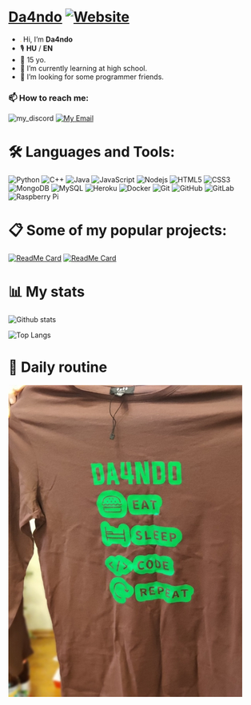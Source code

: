 # [Da4ndo](https://da4ndo.com)  [![Website](https://img.shields.io/website?label=da4ndo.com&style=for-the-badge&url=https%3A%2F%2Fda4ndo.com)](https://da4ndo.com)

- <img src="https://github.com/Da4ndo/Da4ndo/blob/main/Hi.gif" width="2px"> Hi, I’m **Da4ndo**
- 🎙️ **HU** / **EN**
- 🎉 15 yo.
- 🌱 I’m currently learning at high school.
- 💞️ I’m looking for some programmer friends.

### 📫 How to reach me:
![my_discord]
[![My Email](https://img.shields.io/badge/Gmail-D14836?style=for-the-badge&logo=gmail&logoColor=white)](mailto:da4ndo@gmail.com "da4ndo@gmail.com")

[my_discord]: https://img.shields.io/badge/Discord-7289DA?style=for-the-badge&logo=discord&logoColor=white
           "Da4ndo#0934"

# 🛠️ Languages and Tools:

![Python](https://img.shields.io/badge/-Python-black?style=flat-square&logo=Python)
![C++](https://img.shields.io/badge/-C++-00599C?style=flat-square&logo=c)
![Java](https://img.shields.io/badge/-java-E34A86?style=flat-square&logo=java)
![JavaScript](https://img.shields.io/badge/-JavaScript-black?style=flat-square&logo=javascript)
![Nodejs](https://img.shields.io/badge/-Nodejs-black?style=flat-square&logo=Node.js)
![HTML5](https://img.shields.io/badge/-HTML5-E34F26?style=flat-square&logo=html5&logoColor=white)
![CSS3](https://img.shields.io/badge/-CSS3-1572B6?style=flat-square&logo=css3)
![MongoDB](https://img.shields.io/badge/-MongoDB-black?style=flat-square&logo=mongodb)
![MySQL](https://img.shields.io/badge/-MySQL-black?style=flat-square&logo=mysql)
![Heroku](https://img.shields.io/badge/-Heroku-430098?style=flat-square&logo=heroku)
![Docker](https://img.shields.io/badge/-Docker-black?style=flat-square&logo=docker)
![Git](https://img.shields.io/badge/-Git-black?style=flat-square&logo=git)
![GitHub](https://img.shields.io/badge/-GitHub-181717?style=flat-square&logo=github)
![GitLab](https://img.shields.io/badge/-GitLab-FCA121?style=flat-square&logo=gitlab)
![Raspberry Pi](https://img.shields.io/badge/-Raspberry%20Pi-C51A4A?style=flat-square&logo=Raspberry-Pi)

# 📋 Some of my popular projects:
[![ReadMe Card](https://github-readme-stats.vercel.app/api/pin/?username=Da4ndo&repo=CEngine)](https://github.com/Da4ndo/CEngine)
[![ReadMe Card](https://github-readme-stats.vercel.app/api/pin/?username=Da4ndo&repo=USB.ENC)](https://github.com/Da4ndo/USB.ENC)

# 📊 My stats

![Github stats](https://github-readme-stats.vercel.app/api?username=Da4ndo&count_private=true&show_icons=true&theme=radical&layout=compact)

![Top Langs](https://github-readme-stats.vercel.app/api/top-langs/?username=Da4ndo&layout=compact&langs_count=100&hide=Mathematica,Kotlin,Shell,ShaderLab,GLSL,HLSL&theme=radical&exclude_repo=Planet-Portal,OverheatingChaosGame,FizzBuzz-EVERYTHING,ELEVATEgame,Eltusa1,Eltusa2,Eltusa3,Eltusa,AR-RR,ELECTRIFIED)

# 🔁 Daily routine

![Daily routine](https://github.com/Da4ndo/Da4ndo/blob/main/daily_routine.jpg)
